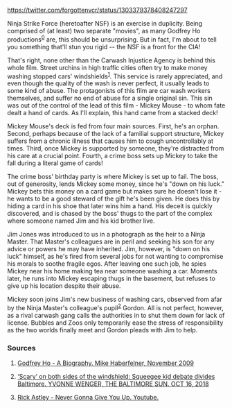 https://twitter.com/forgottenvcr/status/1303379378408247297

Ninja Strike Force (heretoafter NSF) is an exercise in duplicity. Being comprised of (at least) two separate "movies", as many Godfrey Ho productions<sup>[0](#0)</sup> are, this should be unsurprising.  But in fact, I'm about to tell you something that'll stun you rigid -- the NSF is a front for the CIA!

That's right, none other than the Carwash Injustice Agency is behind this whole film.  Street urchins in high traffic cities often try to make money washing stopped cars' windshields<sup>[1](#1)</sup>.  This service is rarely appreciated, and even though the quality of the wash is never perfect, it usually leads to some kind of abuse.
The protagonists of this film are car wash workers themselves, and suffer no end of abuse for a single original sin.
This sin was out of the control of the lead of this film - Mickey Mouse - to whom fate dealt a hand of cards.
As I'll explain, this hand came from a stacked deck!

Mickey Mouse's deck is fed from four main sources.
First, he's an orphan.
Second, perhaps because of the lack of a familial support structure, Mickey suffers from a chronic illness that causes him to cough uncontrollably at times.
Third, once Mickey is supported by someone, they're distracted from his care at a crucial point.
Fourth, a crime boss sets up Mickey to take the fall during a literal game of cards!

The crime boss' birthday party is where Mickey is set up to fail.  The boss, out of generosity, lends Mickey some money, since he's "down on his luck."  Mickey bets this money on a card game but makes sure he doesn't lose it - he wants to be a good steward of the gift he's been given.  He does this by hiding a card in his shoe that later wins him a hand.  His deceit is quickly discovered, and is chased by the boss' thugs to the part of the complex where someone named Jim and his kid brother live.

Jim Jones was introduced to us in a photograph as the heir to a Ninja Master. That Master's colleagues are in peril and seeking his son for any advice or powers he may have inherited. Jim, however, is "down on his luck" himself, as he's fired from several jobs for not wanting to compromise his morals to soothe fragile egos. After leaving one such job, he spies Mickey near his home making tea near someone washing a car. Moments later, he runs into Mickey escaping thugs in the basement, but refuses to give up his location despite their abuse.

Mickey soon joins Jim's new business of washing cars, observed from afar by the Ninja Master's colleague's pupil<sup>[2](#2)</sup> Gordon.
All is not perfect, however, as a rival carwash gang calls the authorities in to shut them down for lack of license.
Bubbles and Zoos only temporarily ease the stress of responsibility as the two worlds finally meet and Gordon pleads with Jim to help.




### Sources
1. <a name="0" href="http://www.searchmytrash.com/cgi-bin/articlecreditsb.pl?godfreyho(11-09)">Godfrey Ho - A Biography. Mike Haberfelner, November 2009</a>

2. <a name="1" href="https://www.google.com/amp/s/www.baltimoresun.com/maryland/baltimore-city/bs-md-ci-squeegee-kids-nuisance-need-20181012-story.html%3foutputType=amp">‘Scary’ on both sides of the windshield: Squeegee kid debate divides Baltimore. YVONNE WENGER, THE BALTIMORE SUN.  OCT 16, 2018</a>

3. <a name="2" href="https://www.youtube.com/watch?v=riqXhieWU3M">Rick Astley - Never Gonna Give You Up.  Youtube.</a>
